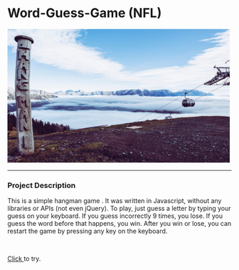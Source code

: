 # Word-Guess-Game (NFL)

<img src= "./assets/img/back-ground.jpg" width = "500" height ="300" alt = "eagles">
<hr>
<h3>Project Description</h3>

<p>This is a simple hangman game . It was written in Javascript, without any libraries or APIs (not even jQuery). To play, just guess a letter by typing your guess on your keyboard. If you guess incorrectly 9 times, you lose. If you guess the word before that happens, you win. After you win or lose, you can restart the game by pressing any key on the keyboard.</p>
<br>
<p><a href = "https://ferewtucho.github.io/Word-Guess-Game/">Click </a> to try.</p>
